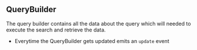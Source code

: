 ## QueryBuilder

The query builder contains all the data about the query which will needed to execute the search and retrieve the data.

- Everytime the QueryBuilder gets updated emits an `update` event